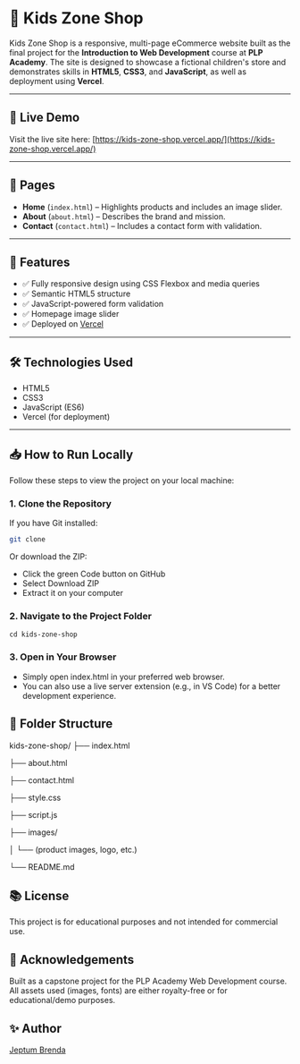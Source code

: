 # 👶 Kids Zone Shop

Kids Zone Shop is a responsive, multi-page eCommerce website built as the final project for the **Introduction to Web Development** course at **PLP Academy**. The site is designed to showcase a fictional children's store and demonstrates skills in **HTML5**, **CSS3**, and **JavaScript**, as well as deployment using **Vercel**.

---

## 🔗 Live Demo

Visit the live site here: [https://kids-zone-shop.vercel.app/](https://kids-zone-shop.vercel.app/)

---

## 📄 Pages

- **Home** (`index.html`) – Highlights products and includes an image slider.
- **About** (`about.html`) – Describes the brand and mission.
- **Contact** (`contact.html`) – Includes a contact form with validation.

---

## 🚀 Features

- ✅ Fully responsive design using CSS Flexbox and media queries
- ✅ Semantic HTML5 structure
- ✅ JavaScript-powered form validation
- ✅ Homepage image slider
- ✅ Deployed on [Vercel](https://vercel.com)

---

## 🛠 Technologies Used

- HTML5
- CSS3
- JavaScript (ES6)
- Vercel (for deployment)

---

## 📥 How to Run Locally

Follow these steps to view the project on your local machine:

### 1. Clone the Repository

If you have Git installed:
```bash
git clone
```
Or download the ZIP:

- Click the green Code button on GitHub
- Select Download ZIP
- Extract it on your computer

### 2. Navigate to the Project Folder
```
cd kids-zone-shop
```
### 3. Open in Your Browser
- Simply open index.html in your preferred web browser.
- You can also use a live server extension (e.g., in VS Code) for a better development experience.
  
## 📁 Folder Structure

kids-zone-shop/
├── index.html

├── about.html

├── contact.html

├── style.css

├── script.js

├── images/

│   └── (product images, logo, etc.)

└── README.md

## 📚 License
This project is for educational purposes and not intended for commercial use.

## 🙌 Acknowledgements
Built as a capstone project for the PLP Academy Web Development course.
All assets used (images, fonts) are either royalty-free or for educational/demo purposes.

## ✨ Author
[Jeptum Brenda](https://github.com/bjeptum)

